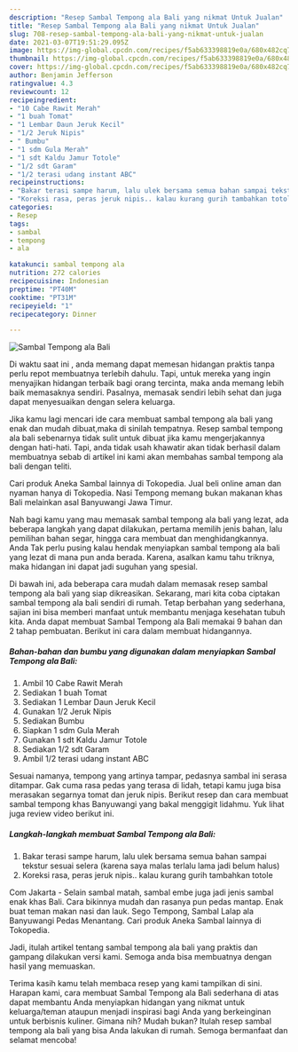 ```yaml
---
description: "Resep Sambal Tempong ala Bali yang nikmat Untuk Jualan"
title: "Resep Sambal Tempong ala Bali yang nikmat Untuk Jualan"
slug: 708-resep-sambal-tempong-ala-bali-yang-nikmat-untuk-jualan
date: 2021-03-07T19:51:29.095Z
image: https://img-global.cpcdn.com/recipes/f5ab633398819e0a/680x482cq70/sambal-tempong-ala-bali-foto-resep-utama.jpg
thumbnail: https://img-global.cpcdn.com/recipes/f5ab633398819e0a/680x482cq70/sambal-tempong-ala-bali-foto-resep-utama.jpg
cover: https://img-global.cpcdn.com/recipes/f5ab633398819e0a/680x482cq70/sambal-tempong-ala-bali-foto-resep-utama.jpg
author: Benjamin Jefferson
ratingvalue: 4.3
reviewcount: 12
recipeingredient:
- "10 Cabe Rawit Merah"
- "1 buah Tomat"
- "1 Lembar Daun Jeruk Kecil"
- "1/2 Jeruk Nipis"
- " Bumbu"
- "1 sdm Gula Merah"
- "1 sdt Kaldu Jamur Totole"
- "1/2 sdt Garam"
- "1/2 terasi udang instant ABC"
recipeinstructions:
- "Bakar terasi sampe harum, lalu ulek bersama semua bahan sampai tekstur sesuai selera (karena saya malas terlalu lama jadi belum halus)"
- "Koreksi rasa, peras jeruk nipis.. kalau kurang gurih tambahkan totole"
categories:
- Resep
tags:
- sambal
- tempong
- ala

katakunci: sambal tempong ala 
nutrition: 272 calories
recipecuisine: Indonesian
preptime: "PT40M"
cooktime: "PT31M"
recipeyield: "1"
recipecategory: Dinner

---
```



![Sambal Tempong ala Bali](https://img-global.cpcdn.com/recipes/f5ab633398819e0a/680x482cq70/sambal-tempong-ala-bali-foto-resep-utama.jpg)

Di waktu  saat ini , anda memang dapat memesan hidangan praktis tanpa perlu repot membuatnya terlebih dahulu. Tapi, untuk mereka yang ingin menyajikan hidangan terbaik bagi orang tercinta, maka anda memang lebih baik memasaknya sendiri. Pasalnya, memasak sendiri lebih sehat dan juga dapat menyesuaikan dengan selera keluarga.

Jika kamu lagi mencari ide cara membuat sambal tempong ala bali yang enak dan mudah dibuat,maka di sinilah tempatnya. Resep sambal tempong ala bali  sebenarnya tidak sulit untuk dibuat jika kamu mengerjakannya dengan hati-hati. Tapi, anda tidak usah khawatir akan tidak berhasil dalam membuatnya 
sebab di artikel ini kami akan membahas sambal tempong ala bali dengan teliti.  

Cari produk Aneka Sambal lainnya di Tokopedia. Jual beli online aman dan nyaman hanya di Tokopedia. Nasi Tempong memang bukan makanan khas Bali melainkan asal Banyuwangi Jawa Timur.

Nah bagi kamu yang mau memasak sambal tempong ala bali yang lezat, ada beberapa langkah yang dapat dilakukan, pertama memilih jenis bahan, lalu pemilihan bahan segar, hingga cara membuat dan menghidangkannya. Anda Tak perlu pusing kalau hendak menyiapkan sambal tempong ala bali yang lezat di mana pun anda berada. Karena, asalkan kamu  tahu triknya, maka hidangan ini dapat jadi suguhan yang spesial.

Di bawah ini, ada beberapa cara mudah dalam memasak resep sambal tempong ala bali yang siap dikreasikan. Sekarang, mari kita coba ciptakan sambal tempong ala bali sendiri di rumah. Tetap berbahan yang sederhana, sajian ini bisa memberi manfaat untuk membantu menjaga kesehatan tubuh kita. Anda dapat membuat Sambal Tempong ala Bali memakai 9 bahan dan 2 tahap pembuatan. Berikut ini cara dalam membuat hidangannya.

<!--inarticleads1-->

##### Bahan-bahan dan bumbu yang digunakan dalam menyiapkan Sambal Tempong ala Bali:

1. Ambil 10 Cabe Rawit Merah
1. Sediakan 1 buah Tomat
1. Sediakan 1 Lembar Daun Jeruk Kecil
1. Gunakan 1/2 Jeruk Nipis
1. Sediakan  Bumbu
1. Siapkan 1 sdm Gula Merah
1. Gunakan 1 sdt Kaldu Jamur Totole
1. Sediakan 1/2 sdt Garam
1. Ambil 1/2 terasi udang instant ABC


Sesuai namanya, tempong yang artinya tampar, pedasnya sambal ini serasa ditampar. Gak cuma rasa pedas yang terasa di lidah, tetapi kamu juga bisa merasakan segarnya tomat dan jeruk nipis. Berikut resep dan cara membuat sambal tempong khas Banyuwangi yang bakal menggigit lidahmu. Yuk lihat juga review video berikut ini. 

<!--inarticleads2-->

##### Langkah-langkah membuat Sambal Tempong ala Bali:

1. Bakar terasi sampe harum, lalu ulek bersama semua bahan sampai tekstur sesuai selera (karena saya malas terlalu lama jadi belum halus)
1. Koreksi rasa, peras jeruk nipis.. kalau kurang gurih tambahkan totole


Com Jakarta - Selain sambal matah, sambal embe juga jadi jenis sambal enak khas Bali. Cara bikinnya mudah dan rasanya pun pedas mantap. Enak buat teman makan nasi dan lauk. Sego Tempong, Sambal Lalap ala Banyuwangi Pedas Menantang. Cari produk Aneka Sambal lainnya di Tokopedia. 

Jadi, itulah artikel tentang  sambal tempong ala bali  yang praktis dan gampang dilakukan versi kami. Semoga anda bisa membuatnya dengan hasil yang memuaskan. 

Terima kasih kamu telah membaca resep yang kami tampilkan di sini. Harapan kami, cara membuat  Sambal Tempong ala Bali sederhana di atas dapat membantu Anda menyiapkan hidangan yang nikmat untuk keluarga/teman ataupun menjadi inspirasi bagi Anda yang berkeinginan untuk berbisnis kuliner. Gimana nih? Mudah bukan? Itulah resep sambal tempong ala bali yang bisa Anda lakukan di rumah. Semoga bermanfaat dan selamat mencoba!

